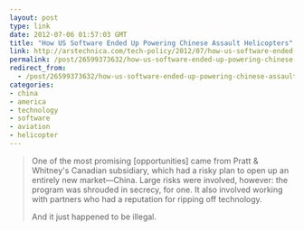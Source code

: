 ```yaml
---
layout: post
type: link
date: 2012-07-06 01:57:03 GMT
title: "How US Software Ended Up Powering Chinese Assault Helicopters"
link: http://arstechnica.com/tech-policy/2012/07/how-us-software-ended-up-in-chinese-assault-helicopters/
permalink: /post/26599373632/how-us-software-ended-up-powering-chinese-assault
redirect_from: 
  - /post/26599373632/how-us-software-ended-up-powering-chinese-assault
categories:
- china
- america
- technology
- software
- aviation
- helicopter
---
```

<blockquote><p>One of the most promising [opportunities] came from Pratt & Whitney's Canadian subsidiary, which had a risky plan to open up an entirely new market—China. Large risks were involved, however: the program was shrouded in secrecy, for one. It also involved working with partners who had a reputation for ripping off technology.</p><p>And it just happened to be illegal.</p></blockquote>